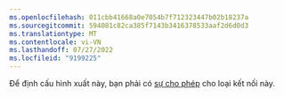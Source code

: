 ```yaml
---
ms.openlocfilehash: 011cbb41668a0e7054b7f712323447b02b18237a
ms.sourcegitcommit: 594081c82ca385f7143b3416378533aaf2d6d0d3
ms.translationtype: MT
ms.contentlocale: vi-VN
ms.lasthandoff: 07/27/2022
ms.locfileid: "9199225"
---
```

Để định cấu hình xuất này, bạn phải có [sự cho phép](../export-destinations.md#set-up-a-new-export) cho loại kết nối này.